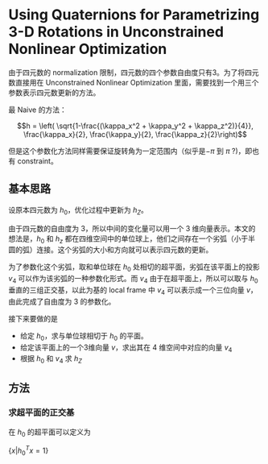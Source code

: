 # Using Quaternions for Parametrizing 3-D Rotations in Unconstrained Nonlinear Optimization
由于四元数的 normalization 限制，四元数的四个参数自由度只有3。为了将四元数直接用在 Unconstrained Nonlinear Optimization 里面，需要找到一个用三个参数表示四元数更新的方法。

最 Naive 的方法：

$$h = \left( \sqrt{1-\frac{(\kappa_x^2 + \kappa_y^2 + \kappa_z^2)}{4}}, \frac{\kappa_x}{2}, \frac{\kappa_y}{2}, \frac{\kappa_z}{2}\right)$$

但是这个参数化方法同样需要保证旋转角为一定范围内（似乎是$-\pi$ 到 $\pi$ ?)，即也有 constraint。

## 基本思路
设原本四元数为 $h_0$，优化过程中更新为 $h_Z$。

由于四元数的自由度为 3，所以中间的变化量可以用一个 3 维向量表示。本文的想法是，$h_0$ 和 $h_z$ 都在四维空间中的单位球上，他们之间存在一个劣弧（小于半圆的弧）连接。这个劣弧的大小和方向就可以表示四元数的更新。

为了参数化这个劣弧，取和单位球在 $h_0$ 处相切的超平面，劣弧在该平面上的投影 $v_4$ 可以作为该劣弧的一种参数化形式。而 $v_4$ 由于在超平面上，所以可以取与 $h_0$ 垂直的三组正交基，以此为基的 local frame 中 $v_4$ 可以表示成一个三位向量 $v$，由此完成了自由度为 3 的参数化。

接下来要做的是
- 给定 $h_0$，求与单位球相切于 $h_0$ 的平面。
- 给定该平面上的一个3维向量 $v$，求出其在 4 维空间中对应的向量 $v_4$
- 根据 $h_0$ 和 $v_4$ 求 $h_Z$

## 方法
### 求超平面的正交基
在 $h_0$ 的超平面可以定义为

$\{x| h_0^Tx = 1\}$